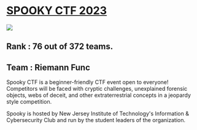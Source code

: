 # [SPOOKY CTF 2023](https://ctftime.org/event/2137)

![](https://media.discordapp.net/attachments/758115188796162088/1168444683156996106/spookyctf.jpg?ex=6551c9e9&is=653f54e9&hm=a93c8483e37c83f41f8ac635f24738d4a8f3d8190dab2048c2954e2a9beee581&=&width=256&height=256)

## Rank    : **76** out of 372 teams.

## Team    : Riemann Func

Spooky CTF is a beginner-friendly CTF event open to everyone! Competitors will be faced with cryptic challenges, unexplained forensic objects, webs of deceit, and other extraterrestrial concepts in a jeopardy style competition.

Spooky is hosted by New Jersey Institute of Technology's Information & Cybersecurity Club and run by the student leaders of the organization.